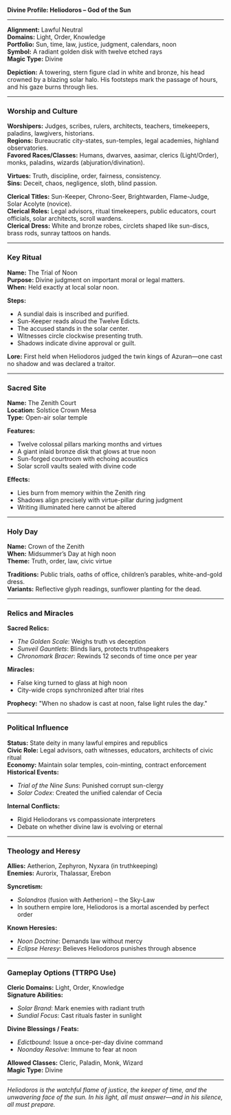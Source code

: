 **Divine Profile: Heliodoros – God of the Sun**

---

**Alignment:** Lawful Neutral  
**Domains:** Light, Order, Knowledge  
**Portfolio:** Sun, time, law, justice, judgment, calendars, noon  
**Symbol:** A radiant golden disk with twelve etched rays  
**Magic Type:** Divine  

**Depiction:** A towering, stern figure clad in white and bronze, his head crowned by a blazing solar halo. His footsteps mark the passage of hours, and his gaze burns through lies.

---

### Worship and Culture

**Worshipers:** Judges, scribes, rulers, architects, teachers, timekeepers, paladins, lawgivers, historians.  
**Regions:** Bureaucratic city-states, sun-temples, legal academies, highland observatories.  
**Favored Races/Classes:** Humans, dwarves, aasimar, clerics (Light/Order), monks, paladins, wizards (abjuration/divination).

**Virtues:** Truth, discipline, order, fairness, consistency.  
**Sins:** Deceit, chaos, negligence, sloth, blind passion.

**Clerical Titles:** Sun-Keeper, Chrono-Seer, Brightwarden, Flame-Judge, Solar Acolyte (novice).  
**Clerical Roles:** Legal advisors, ritual timekeepers, public educators, court officials, solar architects, scroll wardens.  
**Clerical Dress:** White and bronze robes, circlets shaped like sun-discs, brass rods, sunray tattoos on hands.

---

### Key Ritual

**Name:** The Trial of Noon  
**Purpose:** Divine judgment on important moral or legal matters.  
**When:** Held exactly at local solar noon.

**Steps:**
- A sundial dais is inscribed and purified.
- Sun-Keeper reads aloud the Twelve Edicts.
- The accused stands in the solar center.
- Witnesses circle clockwise presenting truth.
- Shadows indicate divine approval or guilt.

**Lore:** First held when Heliodoros judged the twin kings of Azuran—one cast no shadow and was declared a traitor.

---

### Sacred Site

**Name:** The Zenith Court  
**Location:** Solstice Crown Mesa  
**Type:** Open-air solar temple

**Features:**
- Twelve colossal pillars marking months and virtues
- A giant inlaid bronze disk that glows at true noon
- Sun-forged courtroom with echoing acoustics
- Solar scroll vaults sealed with divine code

**Effects:**
- Lies burn from memory within the Zenith ring
- Shadows align precisely with virtue-pillar during judgment
- Writing illuminated here cannot be altered

---

### Holy Day

**Name:** Crown of the Zenith  
**When:** Midsummer’s Day at high noon  
**Theme:** Truth, order, law, civic virtue

**Traditions:** Public trials, oaths of office, children’s parables, white-and-gold dress.  
**Variants:** Reflective glyph readings, sunflower planting for the dead.

---

### Relics and Miracles

**Sacred Relics:**
- *The Golden Scale*: Weighs truth vs deception
- *Sunveil Gauntlets*: Blinds liars, protects truthspeakers
- *Chronomark Bracer*: Rewinds 12 seconds of time once per year

**Miracles:**
- False king turned to glass at high noon
- City-wide crops synchronized after trial rites

**Prophecy:** "When no shadow is cast at noon, false light rules the day."

---

### Political Influence

**Status:** State deity in many lawful empires and republics  
**Civic Role:** Legal advisors, oath witnesses, educators, architects of civic ritual  
**Economy:** Maintain solar temples, coin-minting, contract enforcement  
**Historical Events:**
- *Trial of the Nine Suns*: Punished corrupt sun-clergy
- *Solar Codex*: Created the unified calendar of Cecia

**Internal Conflicts:**
- Rigid Heliodorans vs compassionate interpreters
- Debate on whether divine law is evolving or eternal

---

### Theology and Heresy

**Allies:** Aetherion, Zephyron, Nyxara (in truthkeeping)  
**Enemies:** Aurorix, Thalassar, Erebon  

**Syncretism:**
- *Solandros* (fusion with Aetherion) – the Sky-Law
- In southern empire lore, Heliodoros is a mortal ascended by perfect order

**Known Heresies:**
- *Noon Doctrine*: Demands law without mercy
- *Eclipse Heresy*: Believes Heliodoros punishes through absence

---

### Gameplay Options (TTRPG Use)

**Cleric Domains:** Light, Order, Knowledge  
**Signature Abilities:**
- *Solar Brand*: Mark enemies with radiant truth
- *Sundial Focus*: Cast rituals faster in sunlight

**Divine Blessings / Feats:**
- *Edictbound*: Issue a once-per-day divine command
- *Noonday Resolve*: Immune to fear at noon

**Allowed Classes:** Cleric, Paladin, Monk, Wizard  
**Magic Type:** Divine

---

*Heliodoros is the watchful flame of justice, the keeper of time, and the unwavering face of the sun. In his light, all must answer—and in his silence, all must prepare.*

